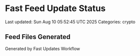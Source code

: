 # Fast Feed Update Status
Last updated: Sun Aug 10 05:52:45 UTC 2025
Categories: crypto

## Feed Files Generated

Generated by Fast Updates Workflow
